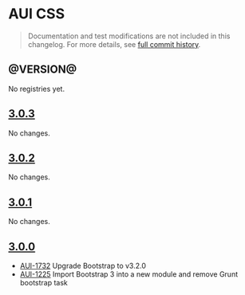 # AUI CSS

> Documentation and test modifications are not included in this changelog. For more details, see [full commit history](https://github.com/liferay/alloy-ui/commits/master/src/aui-css).

## @VERSION@

No registries yet.

## [3.0.3](https://github.com/liferay/alloy-ui/releases/tag/3.0.3)

No changes.

## [3.0.2](https://github.com/liferay/alloy-ui/releases/tag/3.0.2)

No changes.

## [3.0.1](https://github.com/liferay/alloy-ui/releases/tag/3.0.1)

No changes.

## [3.0.0](https://github.com/liferay/alloy-ui/releases/tag/3.0.0)

* [AUI-1732](https://issues.liferay.com/browse/AUI-1732) Upgrade Bootstrap to v3.2.0
* [AUI-1225](https://issues.liferay.com/browse/AUI-1225) Import Bootstrap 3 into a new module and remove Grunt bootstrap task
